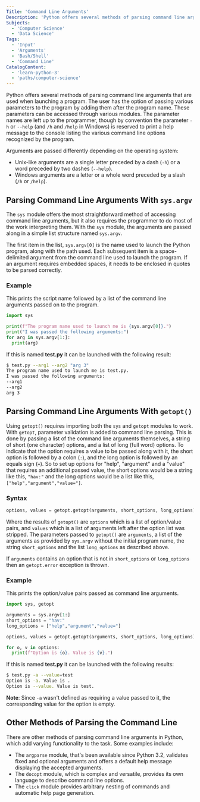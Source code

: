 ```yaml
---
Title: 'Command Line Arguments'
Description: 'Python offers several methods of parsing command line arguments that are used when launching a program.'
Subjects:
  - 'Computer Science'
  - 'Data Science'
Tags:
  - 'Input'
  - 'Arguments'
  - 'Bash/Shell'
  - 'Command Line'
CatalogContent:
  - 'learn-python-3'
  - 'paths/computer-science'
---
```


Python offers several methods of parsing command line arguments that are used when launching a program. The user has the option of passing various parameters to the program by adding them after the program name. These parameters can be accessed through various modules. The parameter names are left up to the programmer, though by convention the parameter `-h` or `--help` (and `/h` and `/help` in Windows) is reserved to print a help message to the console listing the various command line options recognized by the program.

Arguments are passed differently depending on the operating system:

- Unix-like arguments are a single letter preceded by a dash (`-h`) or a word preceded by two dashes (`--help`).
- Windows arguments are a letter or a whole word preceded by a slash (`/h` or `/help`).

## Parsing Command Line Arguments With `sys.argv`

The `sys` module offers the most straightforward method of accessing command line arguments, but it also requires the programmer to do most of the work interpreting them. With the `sys` module, the arguments are passed along in a simple list structure named `sys.argv`.

The first item in the list, `sys.argv[0]` is the name used to launch the Python program, along with the path used. Each subsequent item is a space-delimited argument from the command line used to launch the program. If an argument requires embedded spaces, it needs to be enclosed in quotes to be parsed correctly.

### Example

This prints the script name followed by a list of the command line arguments passed on to the program.

```python
import sys

print(f"The program name used to launch me is {sys.argv[0]}.")
print("I was passed the following arguments:")
for arg in sys.argv[1:]:
  print(arg)
```

If this is named **test.py** it can be launched with the following result:

```bash
$ test.py --arg1 --arg2 "arg 3"
The program name used to launch me is test.py.
I was passed the following arguments:
--arg1
--arg2
arg 3
```

## Parsing Command Line Arguments With `getopt()`

Using `getopt()` requires importing both the `sys` and `getopt` modules to work. With `getopt`, parameter validation is added to command line parsing. This is done by passing a list of the command line arguments themselves, a string of short (one character) options, and a list of long (full word) options. To indicate that the option requires a value to be passed along with it, the short option is followed by a colon (`:`), and the long option is followed by an equals sign (`=`). So to set up options for "help", "argument" and a "value" that requires an additional passed value, the short options would be a string like this, `"hav:"` and the long options would be a list like this, `["help","argument","value="]`.

### Syntax

```python
options, values = getopt.getopt(arguments, short_options, long_options)
```

Where the results of `getopt()` are `options` which is a list of option/value pairs, and `values` which is a list of arguments left after the option list was stripped. The parameters passed to `getopt()` are `arguments`, a list of the arguments as provided by `sys.argv` without the initial program name, the string `short_options` and the list `long_options` as described above.

If `arguments` contains an option that is not in `short_options` or `long_options` then an `getopt.error` exception is thrown.

### Example

This prints the option/value pairs passed as command line arguments.

```python
import sys, getopt

arguments = sys.argv[1:]
short_options = "hav:"
long_options = ["help","argument","value="]

options, values = getopt.getopt(arguments, short_options, long_options)

for o, v in options:
  print(f"Option is {o}. Value is {v}.")
```

If this is named **test.py** it can be launched with the following results:

```bash
$ test.py -a --value=test
Option is -a. Value is .
Option is --value. Value is test.
```

**Note**: Since `-a` wasn't defined as requiring a value passed to it, the corresponding value for the option is empty.

## Other Methods of Parsing the Command Line

There are other methods of parsing command line arguments in Python, which add varying functionality to the task. Some examples include:

- The `argparse` module, that's been available since Python 3.2, validates fixed and optional arguments and offers a default help message displaying the accepted arguments.
- The `docopt` module, which is complex and versatile, provides its own language to describe command line options.
- The `click` module provides arbitrary nesting of commands and automatic help page generation.
